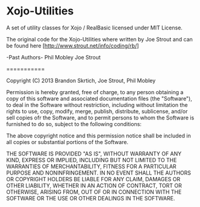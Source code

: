 Xojo-Utilities
===========

A set of utility classes for Xojo / RealBasic licensed under MIT License.

The original code for the Xojo-Utilities where written by Joe Strout and can be found here [http://www.strout.net/info/coding/rb/]

-Past Authors-
Phil Mobley
Joe Strout

===========

Copyright (C) 2013 Brandon Skrtich, Joe Strout, Phil Mobley

Permission is hereby granted, free of charge, to any person obtaining a copy of this software and associated documentation files (the "Software"), to deal in the Software without restriction, including without limitation the rights to use, copy, modify, merge, publish, distribute, sublicense, and/or sell copies ofr the Software, and to permit persons to whom the Software is furnished to do so, subject to the following conditions:

The above copyright notice and this permission notice shall be included in all copies or substantial portions of the Software.

THE SOFTWARE IS PROVIDED "AS IS", WITHOUT WARRANTY OF ANY KIND, EXPRESS OR IMPLIED, INCLUDING BUT NOT LIMITED TO THE WARRANTIES OF MERCHANTABILITY, FITNESS FOR A PARTICULAR PURPOSE AND NONINFRINGEMENT. IN NO EVENT SHALL THE AUTHORS OR COPYRIGHT HOLDERS BE LIABLE FOR ANY CLAIM, DAMAGES OR OTHER LIABILITY, WHETHER IN AN ACTION OF CONTRACT, TORT OR OTHERWISE, ARISING FROM, OUT OF OR IN CONNECTION WITH THE SOFTWARE OR THE USE OR OTHER DEALINGS IN THE SOFTWARE.